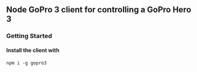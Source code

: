 ## Node GoPro 3 client for controlling a GoPro Hero 3

### Getting Started

#### Install the client with

`npm i -g gopro3`
